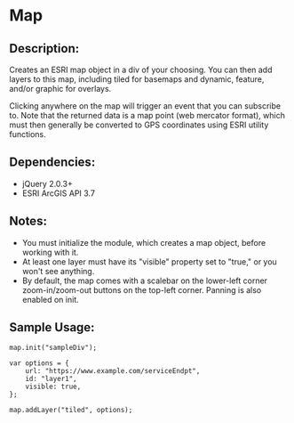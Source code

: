# Map

## Description:
Creates an ESRI map object in a div of your choosing. You can then add layers to this map, including tiled for basemaps and dynamic, feature, and/or graphic for overlays.

Clicking anywhere on the map will trigger an event that you can subscribe to. Note that the returned data is a map point (web mercator format), which must then generally be converted to GPS coordinates using ESRI utility functions.

## Dependencies:
* jQuery 2.0.3+
* ESRI ArcGIS API 3.7

## Notes:
* You must initialize the module, which creates a map object, before working with it.
* At least one layer must have its "visible" property set to "true," or you won't see anything.
* By default, the map comes with a scalebar on the lower-left corner zoom-in/zoom-out buttons on the top-left corner. Panning is also enabled on init.

## Sample Usage:
```
map.init("sampleDiv");

var options = {
    url: "https://www.example.com/serviceEndpt",
    id: "layer1",
    visible: true,
};

map.addLayer("tiled", options);

```